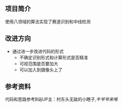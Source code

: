 ## 项目简介
使用八领域的算法实现了赛道识别和中线检测

## 改进方向
* 通过进一步改进代码的形式
    * 不确定识别形式和计算形式是否精准
    * 可视范围是否要加大
    * 可以加入到摄像头上了

## 参考资料
代码和思路参考B站UP主：村东头无敌的小瞎子,_牛爷爷来咯_
